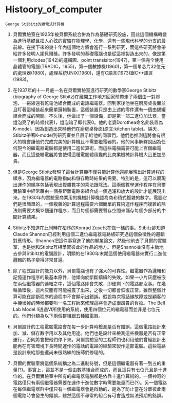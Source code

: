 # Histoory_of_computer

    George Stibitz的繼電式計算機

1. 貝爾實驗室在1925年被貝爾系統合併為作為基礎研究設施，因此這個機構轉變為進行基礎且扣人心弦的實驗在物理學、化學、還有一些現代科學的分支的最前線。在接下來的幾十年內這個地方將會進行一系列研究，而這些研究將會帶給許多發明人諾貝爾獎。許多發明的基礎電腦也是從這裡製造出來的，像是第一個利用diodes(1942)的邏輯圖、point transisitor(1947)，第一個完全使用晶體管的電腦(TRADIC，1955)，第一個數據機(1960)，第一個單芯片32位元的處理器(1980)，處理系統UNIX(1960)，還有C語言(1973)跟C++語言(1983)。
 
2. 在1937年的十一月底一名在貝爾實驗室進行研究的數學家George Stibitz (biography of George Stibitz)在離開工作地方回家前帶走了兩個由一對燈泡、一捲線還有乾電池組合而成的電話繼電器。回到家後他坐在廚房桌後面並且盯著這組裝起來簡單邏輯裝置，這個裝置只是由上述的零件還有一個由錫罐組合而成的開關。不久後，他做出了一個設備，即是第一部二進位加法器，當燈泡亮了的時候代表1，燈泡暗了即代表0。他的老婆Dorothea命名此裝置為K-model，因為創造出來時他們在廚房桌後面(原文:kitchen table)。隔天，Stibitz帶著K-model到研究室並且展示給他的同事們，他們也推測這將會有很大的機會讓他們完成完美的計算機且不需要繼電器的。他的同事解釋說因為任何現今的繼電器電腦都是使用二進位算術，而這些電腦需要可能上百個繼電器，而且這些繼電器將會使得這種電腦體積變的比商業機械計算機大且更加昂貴。
 
3.  但是George Stibitz發現了這台計算機不僅只能計算他還能展現出計算過程的順序，因為繼電器的電路指向和儲存臨時結果的需要。特別的是，這可以展現出運作的順序包括表現出複雜數字的乘法跟除法。這兩個數學運作程序在貝爾實驗室中經常藉由一個長距離電路來組合成一個過濾和放大的設計才能展現出來。在1930年的實驗室商業用的機械計算機認為商和積式複雜的數字。電腦它們是很簡單的，一個複雜的計算過程需要六個簡單的算術運作程序而複雜的除法則需要大概12個運作程序，而且每個都需要暫存空間來儲存每個少部分的中間計算結果。
  
4.  Stibitz不知道在此同時在柏林的Konrad Zuse也在做一樣的事。Stibitz卻知道Claude Shannon已經利用這個二進位繼電器電路板研究過這個象徵性的邏輯對應情形。Shannon把這件事寫進了他的畢業論文，然後他前去了貝爾的實驗室，也是她和Stibitz互相學習彼此的作品的地方。但是Shanno並沒有主動地去參與Stibitz的電腦設計，明顯的在1930年末期這個使用繼電器來實行二進位邏輯的點子變得非常普遍。











14. 除了程式設計的能力以外，貝爾電腦也有了強大的可靠性。繼電器作為邏輯和記憶運作程序的最基本原件，他傾向於斷斷續續的失敗。如果一小片灰塵被嵌在兩個繼電器的連結之中，這個電路即會失敗，即便剩下的電路都沒事。在幾輪循環後，這片灰塵有可能被震了出來，之後一切都會恢復正常。雖然整個計算可能在診斷程序的過程中不會顯示出錯誤。假設每次電話線故障或是顧客的手機壞掉的時候都要叫一名工程師來修理這將會造成很昂貴的負擔。The Bell Lab Model II透過VI所使用的系統，使用四個位元的繼電器而並非是七位元的。他們分類為以下兩個群組跟五種繼電器。

15. 貝爾設計的工程電腦電路會在每一步計算時檢測是否有錯誤。這個電路設計來加、減、儲存數字用以及其他用途。他們也是設計來檢測這些機器是否有正常運行，否則將會把他們停下來。貝爾實驗室的工程師們也利用他們曾經設計出能再在有害環境下長時間運作的電話的電路的經驗來製作這部電腦。這些電路是設計來給那些還尚未很熟練的技師們修理的。

16. 貝爾的實驗室將這個系統稱之為二進制符號，但是這個繼電器有著一到五的重量(?)。事實上，這並不是一個由數基組合而成的，而且這只有七位元且是十進位的。在貝爾實驗室中所有的繼電器電腦都是依靠十進位算術的。一個神奇的電路僅只有兩個繼電器需要在運作十進位數字時需要能量而已(?)。另一個電路在每個繼電器群中僅只有一個繼電器會是啟動的，是為了防止當在分離彼此兩個電路時會發生的錯誤，雖然這個不尋常的組合有可會造成無法預期的錯誤。
